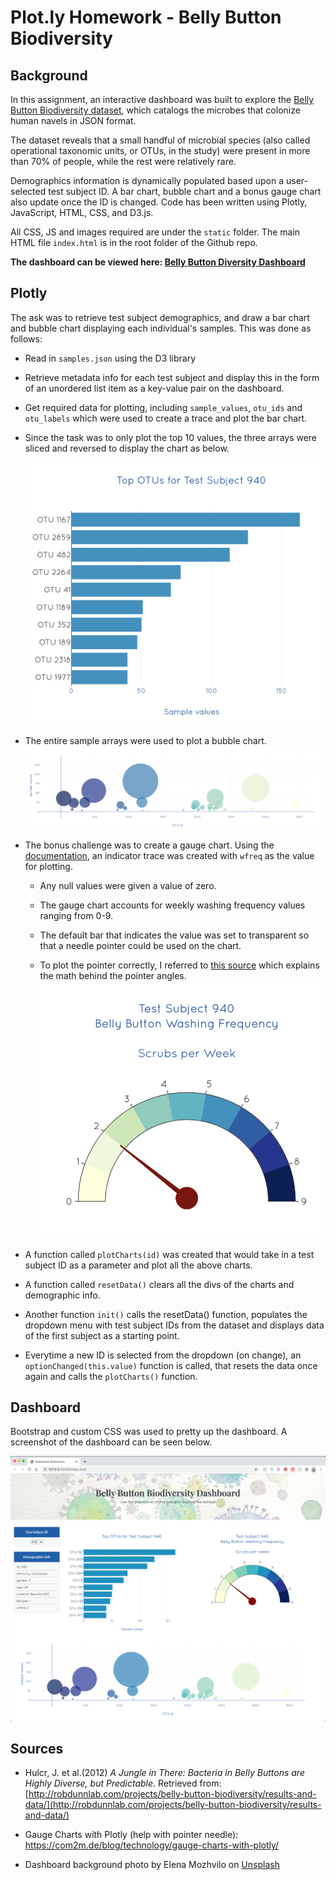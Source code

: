 # Plot.ly Homework - Belly Button Biodiversity

## Background 
In this assignment, an interactive dashboard was built to explore the [Belly Button Biodiversity dataset](/data/samples.json), which catalogs the microbes that colonize human navels in JSON format.

The dataset reveals that a small handful of microbial species (also called operational taxonomic units, or OTUs, in the study) were present in more than 70% of people, while the rest were relatively rare.

Demographics information is dynamically populated based upon  a user-selected test subject ID. A bar chart, bubble chart and a bonus gauge chart also update once the ID is changed. Code has been written using Plotly, JavaScript, HTML, CSS, and D3.js.

All CSS, JS and images required are under the `static` folder. The main HTML file `index.html` is in the root folder of the Github repo.

**The dashboard can be viewed here: <a href="https://neha-nayeem.github.io/plotly-challenge" target="_blank">Belly Button Diversity Dashboard</a>**

## Plotly

The ask was to retrieve test subject demographics, and draw a bar chart and bubble chart displaying each individual's samples. This was done as follows:

* Read in `samples.json` using the D3 library

* Retrieve metadata info for each test subject and display this in the form of an unordered list item as a key-value pair on the dashboard.

* Get required data for plotting, including `sample_values`, `otu_ids` and `otu_labels` which were used to create a trace and plot the bar chart.

* Since the task was to only plot the top 10 values, the three arrays were sliced and reversed to display the chart as below.

  ![Bar Chart](static/images/bar-chart.png)

* The entire sample arrays were used to plot a bubble chart.
  ![Bubble Chart](static/images/bubble-chart.png)

* The bonus challenge was to create a gauge chart. Using the [documentation](https://plot.ly/javascript/gauge-charts/), an indicator trace was created with `wfreq` as the value for plotting. 

    * Any null values were given a value of zero.

    * The gauge chart accounts for weekly washing frequency values ranging from 0-9.

    * The default bar that indicates the value was set to transparent so that a needle pointer could be used on the chart.

    * To plot the pointer correctly, I referred to [this source](https://com2m.de/blog/technology/gauge-charts-with-plotly/) which explains the math behind the pointer angles.
 ![Gauge Chart](static/images/gauge-chart.png)

* A function called `plotCharts(id)` was created that would take in a test subject ID as a parameter and plot all the above charts.

* A function called `resetData()` clears all the divs of the charts and demographic info.

* Another function `init()` calls the resetData() function, populates the dropdown menu with test subject IDs from the dataset and displays data of the first subject as a starting point.

* Everytime a new ID is selected from the dropdown (on change), an `optionChanged(this.value)` function is called, that resets the data once again and calls the `plotCharts()` function.

## Dashboard

Bootstrap and custom CSS was used to pretty up the dashboard. A screenshot of the dashboard can be seen below.

  ![Dashboard](static/images/dashboard.png)

## Sources

* Hulcr, J. et al.(2012) _A Jungle in There: Bacteria in Belly Buttons are Highly Diverse, but Predictable_. Retrieved from: [http://robdunnlab.com/projects/belly-button-biodiversity/results-and-data/](http://robdunnlab.com/projects/belly-button-biodiversity/results-and-data/)

* Gauge Charts with Plotly (help with pointer needle): https://com2m.de/blog/technology/gauge-charts-with-plotly/

* Dashboard background photo by Elena Mozhvilo on [Unsplash](https://unsplash.com/photos/HRjdJddvPu8)
